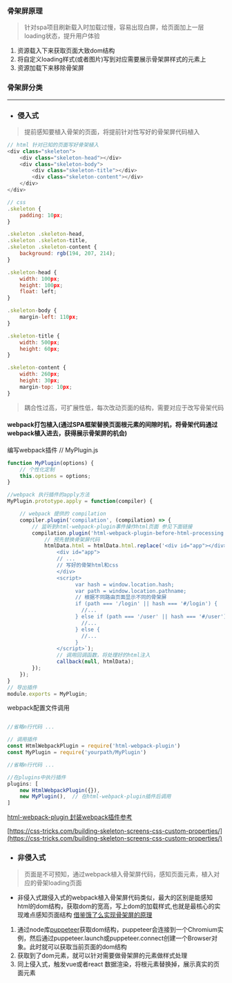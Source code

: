 ### 骨架屏原理
> 针对spa项目刷新载入时加载过慢，容易出现白屏，给页面加上一层loading状态，提升用户体验

1. 资源载入下来获取页面大致dom结构
2. 将自定义loading样式(或者图片)写到对应需要展示骨架屏样式的元素上
3. 资源加载下来移除骨架屏


### 骨架屏分类
*****
+ ### 侵入式
> 提前感知要植入骨架的页面，将提前针对性写好的骨架屏代码植入
```js
// html 针对已知的页面写好骨架植入
<div class="skeleton">
    <div class="skeleton-head"></div>
    <div class="skeleton-body">
        <div class="skeleton-title"></div>
        <div class="skeleton-content"></div>
    </div>
</div>

// css
.skeleton {
    padding: 10px;
}

.skeleton .skeleton-head,
.skeleton .skeleton-title,
.skeleton .skeleton-content {
    background: rgb(194, 207, 214);
}

.skeleton-head {
    width: 100px;
    height: 100px;
    float: left;
}

.skeleton-body {
    margin-left: 110px;
}

.skeleton-title {
    width: 500px;
    height: 60px;
}

.skeleton-content {
    width: 260px;
    height: 30px;
    margin-top: 10px;
} 
```
> 耦合性过高，可扩展性低，每次改动页面的结构，需要对应于改写骨架代码

#### webpack打包植入(通过SPA框架替换页面根元素的间隙时机，将骨架代码通过webpack植入进去，获得展示骨架屏的机会)

编写webpack插件
// MyPlugin.js
```js 
function MyPlugin(options) {  
    // 个性化定制
    this.options = options; 
}

//webpack 执行插件的apply方法
MyPlugin.prototype.apply = function(compiler) {

    // webpack 提供的 compilation 
    compiler.plugin('compilation', (compilation) => {
        // 监听到html-webpack-plugin事件操作html页面 参见下面链接 
        compilation.plugin('html-webpack-plugin-before-html-processing',(htmlData, callback) => { 
            // 预先替换骨架屏代码
            htmlData.html = htmlData.html.replace('<div id="app"></div>',` 
                <div id="app">
                // ...
                // 写好的骨架html和css
                </div>
                <script>
                      var hash = window.location.hash;
                      var path = window.location.pathname;
                      // 根据不同路由页面显示不同的骨架屏
                      if (path === '/login' || hash === '#/login') { 
                        //...
                      } else if (path === '/user' || hash === '#/user') { 
                        //...
                      } else { 
                        //... 
                      }
                </script>`);
                // 调用回调函数，将处理好的html注入
                callback(null, htmlData);
        });
    });
}
// 导出插件
module.exports = MyPlugin; 
```
webpack配置文件调用

```js

//省略n行代码 ...

// 调用插件
const HtmlWebpackPlugin = require('html-webpack-plugin')
const MyPlugin = require('yourpath/MyPlugin')

//省略n行代码 ...

//在plugins中执行插件
plugins: [
    new HtmlWebpackPlugin({}),
    new MyPlugin(),  // 在html-webpack-plugin插件后调用
]

```

[html-webpack-plugin 封装webpack插件参考](https://www.npmjs.com/package/html-webpack-plugin)

[https://css-tricks.com/building-skeleton-screens-css-custom-properties/](https://css-tricks.com/building-skeleton-screens-css-custom-properties/)

+ ### 非侵入式
> 页面是不可预知，通过webpack植入骨架屏代码，感知页面元素，植入对应的骨架loading页面

+ 非侵入式跟侵入式的webpack植入骨架屏代码类似，最大的区别是能感知html的dom结构，获取dom的宽高，写上dom的加载样式,也就是最核心的实现难点<storage>感知页面结构</storage>
[借鉴饿了么实现骨架屏的原理](https://github.com/ElemeFE/page-skeleton-webpack-plugin)

1. 通过node库[puppeteer](https://github.com/GoogleChrome/puppeteer)获取dom结构，puppeteer会连接到一个Chromium实例，然后通过puppeteer.launch或puppeteer.connect创建一个Browser对象。此时就可以获取当前页面的dom结构
2. 获取到了dom元素，就可以针对需要做骨架屏的元素做样式处理
3. 同上侵入式，触发vue或者react 数据渲染，将根元素替换掉，展示真实的页面元素



